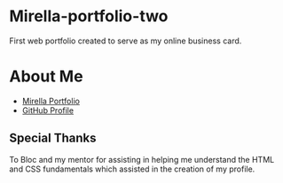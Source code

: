 # Mirella-portfolio-two


First web portfolio created to serve as my online business card. 

# About Me


* [Mirella Portfolio](https://mirellacgonzalez.github.io/Mirella-portfolio/)
* [GitHub Profile](https://github.com/MirellaCGonzalez)

## Special Thanks
To Bloc and my mentor for assisting in helping me understand the HTML and CSS fundamentals which assisted in the creation of my profile. 
